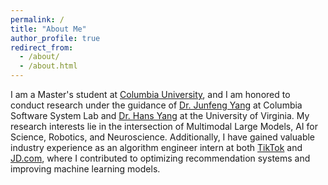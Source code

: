 ```yaml
---
permalink: /
title: "About Me"
author_profile: true
redirect_from: 
  - /about/
  - /about.html
---
```



I am a Master's student at [Columbia University](https://www.columbia.edu/), and I am honored to conduct research under the guidance of [Dr. Junfeng Yang](https://www.cs.columbia.edu/~junfeng/) at Columbia Software System Lab and [Dr. Hans Yang](https://bio.lehanyang.info/) at the University of Virginia. My research interests lie in the intersection of Multimodal Large Models, AI for Science, Robotics, and Neuroscience. Additionally, I have gained valuable industry experience as an algorithm engineer intern at both [TikTok](https://www.tiktok.com/) and [JD.com](https://www.jd.com/), where I contributed to optimizing recommendation systems and improving machine learning models.



